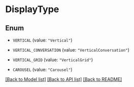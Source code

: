 # DisplayType

## Enum


* `VERTICAL` (value: `"Vertical"`)

* `VERTICAL_CONVERSATION` (value: `"VerticalConversation"`)

* `VERTICAL_GRID` (value: `"VerticalGrid"`)

* `CAROUSEL` (value: `"Carousel"`)


[[Back to Model list]](../README.md#documentation-for-models) [[Back to API list]](../README.md#documentation-for-api-endpoints) [[Back to README]](../README.md)


